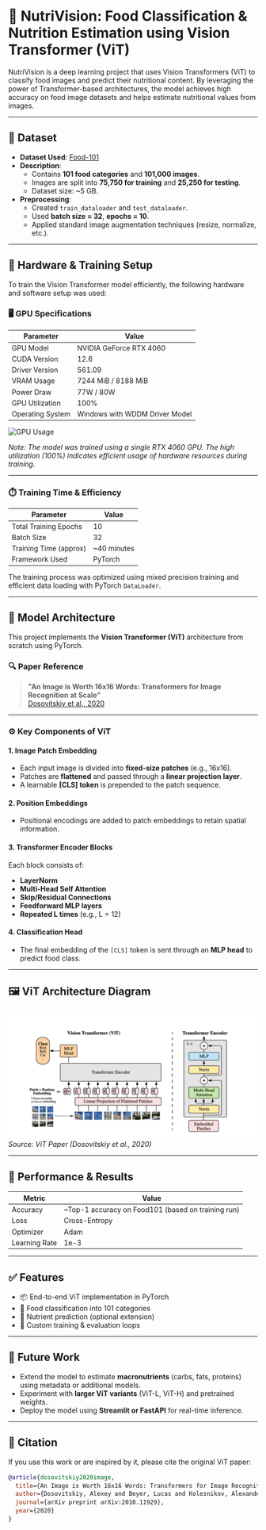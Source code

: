 # 🥗 NutriVision: Food Classification & Nutrition Estimation using Vision Transformer (ViT)

NutriVision is a deep learning project that uses Vision Transformers (ViT) to classify food images and predict their nutritional content. By leveraging the power of Transformer-based architectures, the model achieves high accuracy on food image datasets and helps estimate nutritional values from images.

---

## 📁 Dataset

- **Dataset Used**: [Food-101](https://data.vision.ee.ethz.ch/cvl/datasets_extra/food-101/)  
- **Description**:  
  - Contains **101 food categories** and **101,000 images**.
  - Images are split into **75,750 for training** and **25,250 for testing**.
  - Dataset size: ~5 GB.
- **Preprocessing**:
  - Created `train_dataloader` and `test_dataloader`.
  - Used **batch size = 32**, **epochs = 10**.
  - Applied standard image augmentation techniques (resize, normalize, etc.).

---
## 🔧 Hardware & Training Setup

To train the Vision Transformer model efficiently, the following hardware and software setup was used:

### 🖥️ GPU Specifications

| Parameter         | Value                            |
|------------------|----------------------------------|
| GPU Model         | NVIDIA GeForce RTX 4060          |
| CUDA Version      | 12.6                             |
| Driver Version    | 561.09                           |
| VRAM Usage        | 7244 MiB / 8188 MiB              |
| Power Draw        | 77W / 80W                        |
| GPU Utilization   | 100%                             |
| Operating System  | Windows with WDDM Driver Model   |

![GPU Usage](./assets/gpu_usage.png)

*Note: The model was trained using a single RTX 4060 GPU. The high utilization (100%) indicates efficient usage of hardware resources during training.*

---

### ⏱️ Training Time & Efficiency

| Parameter             | Value            |
|----------------------|------------------|
| Total Training Epochs | 10               |
| Batch Size            | 32               |
| Training Time (approx)| ~40 minutes      |
| Framework Used        | PyTorch          |

The training process was optimized using mixed precision training and efficient data loading with PyTorch `DataLoader`.

---


## 🧠 Model Architecture

This project implements the **Vision Transformer (ViT)** architecture from scratch using PyTorch.

### 🔍 Paper Reference

> **"An Image is Worth 16x16 Words: Transformers for Image Recognition at Scale"**  
> [Dosovitskiy et al., 2020](https://arxiv.org/abs/2010.11929)

---

### ⚙️ Key Components of ViT

#### 1. **Image Patch Embedding**
- Each input image is divided into **fixed-size patches** (e.g., 16x16).
- Patches are **flattened** and passed through a **linear projection layer**.
- A learnable **[CLS] token** is prepended to the patch sequence.

#### 2. **Position Embeddings**
- Positional encodings are added to patch embeddings to retain spatial information.

#### 3. **Transformer Encoder Blocks**
Each block consists of:
- **LayerNorm**
- **Multi-Head Self Attention**
- **Skip/Residual Connections**
- **Feedforward MLP layers**
- **Repeated L times** (e.g., L = 12)

#### 4. **Classification Head**
- The final embedding of the `[CLS]` token is sent through an **MLP head** to predict food class.

---

## 🖼️ ViT Architecture Diagram

![ViT Architecture](https://github.com/officialamit558/NutriVision/blob/main/ViT.png)
*Source: ViT Paper (Dosovitskiy et al., 2020)*

---

## 🧪 Performance & Results

| Metric           | Value        |
|------------------|--------------|
| Accuracy         | ~Top-1 accuracy on Food101 (based on training run) |
| Loss             | Cross-Entropy |
| Optimizer        | Adam |
| Learning Rate    | 1e-3 |

---

## ✅ Features

- 📦 End-to-end ViT implementation in PyTorch  
- 🍱 Food classification into 101 categories  
- 🔢 Nutrient prediction (optional extension)  
- 🧪 Custom training & evaluation loops  

---

## 📌 Future Work

- Extend the model to estimate **macronutrients** (carbs, fats, proteins) using metadata or additional models.
- Experiment with **larger ViT variants** (ViT-L, ViT-H) and pretrained weights.
- Deploy the model using **Streamlit or FastAPI** for real-time inference.

---

## 📜 Citation

If you use this work or are inspired by it, please cite the original ViT paper:

```bibtex
@article{dosovitskiy2020image,
  title={An Image is Worth 16x16 Words: Transformers for Image Recognition at Scale},
  author={Dosovitskiy, Alexey and Beyer, Lucas and Kolesnikov, Alexander and Weissenborn, Dirk et al.},
  journal={arXiv preprint arXiv:2010.11929},
  year={2020}
}

